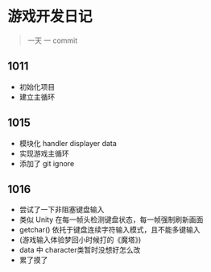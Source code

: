 # 游戏开发日记

> 一天 一 commit 

## 1011

* 初始化项目
* 建立主循环

## 1015

* 模块化 handler displayer data
* 实现游戏主循环
* 添加了 git ignore 

## 1016

* 尝试了一下非阻塞键盘输入
* 类似 Unity 在每一帧头检测键盘状态，每一帧强制刷新画面
* getchar() 依托于键盘连续字符输入模式，且不能多键输入
* (游戏输入体验梦回小时候打的《魔塔》)
* data 中 character类暂时没想好怎么改
* 累了摸了

